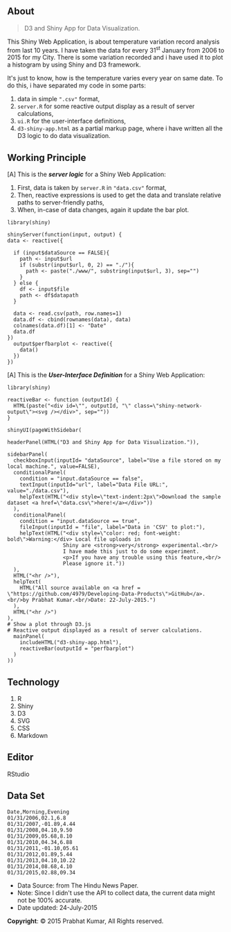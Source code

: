 ## About
> D3 and Shiny App for Data Visualization.

This Shiny Web Application, is about temperature variation record analysis from last 10 years.
I have taken the data for every 31<sup>st</sup> January from 2006 to 2015 for my City. There is some variation recorded and i have used it to plot a histogram by using Shiny and D3 framework.

It's just to know, how is the temperature varies every year on same date. To do this, i have separated my code in some parts:

  1. data in simple ```".csv"``` format,
  2. ```server.R``` for some reactive output display as a result of server calculations,
  3. ```ui.R``` for the user-interface definitions,
  4. ```d3-shiny-app.html``` as a partial markup page, where i have written all the D3 logic to do data visualization.
  
## Working Principle

[A] This is the ***server logic*** for a Shiny Web Application:

  1. First, data is taken by ```server.R``` in ```"data.csv"``` format,
  2. Then, reactive expressions is used to get the data and translate relative paths to server-friendly paths,
  3. When, in-case of data changes, again it update the bar plot.
  
  ```{r}
  library(shiny)
  ```
  ```{r}
  shinyServer(function(input, output) {
  data <- reactive({
    
    if (input$dataSource == FALSE){
      path <- input$url
      if (substr(input$url, 0, 2) == "./"){
        path <- paste("./www/", substring(input$url, 3), sep="")
      }
    } else {
      df <- input$file
      path <- df$datapath
    }
    
    data <- read.csv(path, row.names=1)
    data.df <- cbind(rownames(data), data)
    colnames(data.df)[1] <- "Date"
    data.df
  })
    output$perfbarplot <- reactive({
      data()
    })
  })
  ```

[A] This is the ***User-Interface Definition*** for a Shiny Web Application:
  
  ```{r}
  library(shiny)
  ```
  ```{r}
  reactiveBar <- function (outputId) {
    HTML(paste("<div id=\"", outputId, "\" class=\"shiny-network-output\"><svg /></div>", sep=""))
  }

  shinyUI(pageWithSidebar(
  
  headerPanel(HTML("D3 and Shiny App for Data Visualization.")),
  
  sidebarPanel(
    checkboxInput(inputId= "dataSource", label="Use a file stored on my local machine.", value=FALSE),
    conditionalPanel(
      condition = "input.dataSource == false",
      textInput(inputId="url", label="Data File URL:", value="./data.csv"),
      helpText(HTML("<div style=\"text-indent:2px\">Download the sample dataset <a href=\"data.csv\">here!</a></div>"))
    ),
    conditionalPanel(
      condition = "input.dataSource == true",            
      fileInput(inputId = "file", label="Data in 'CSV' to plot:"),
      helpText(HTML("<div style=\"color: red; font-weight: bold\">Warning:</div> Local file uploads in 
                    Shiny are <strong>very</strong> experimental.<br/>
                    I have made this just to do some experiment.
                    <p>If you have any trouble using this feature,<br/>
                    Please ignore it."))
    ),
    HTML("<hr />"),
    helpText(
      HTML("All source available on <a href = \"https://github.com/4979/Developing-Data-Products\">GitHub</a>.<br/>by Prabhat Kumar.<br/>Date: 22-July-2015.")
    ),
    HTML("<hr />")
  ),
  # Show a plot through D3.js
  # Reactive output displayed as a result of server calculations.
    mainPanel(
      includeHTML("d3-shiny-app.html"),
      reactiveBar(outputId = "perfbarplot")
    )
  ))
  ```

## Technology

1. R
2. Shiny
3. D3
4. SVG
5. CSS
6. Markdown

## Editor
   
   RStudio

## Data Set
```
Date,Morning,Evening
01/31/2006,02.1,6.8
01/31/2007,-01.89,4.44
01/31/2008,04.10,9.50
01/31/2009,05.68,8.10
01/31/2010,04.34,6.88
01/31/2011,-01.10,05.61
01/31/2012,01.89,5.44
01/31/2013,04.10,10.22
01/31/2014,08.68,4.10
01/31/2015,02.88,09.34
```
- Data Source: from The Hindu News Paper.
- Note: Since I didn't use the API to collect data, the current data might not be 100% accurate.
- Date updated: 24-July-2015

**Copyright**: © 2015 Prabhat Kumar, All Rights reserved.
